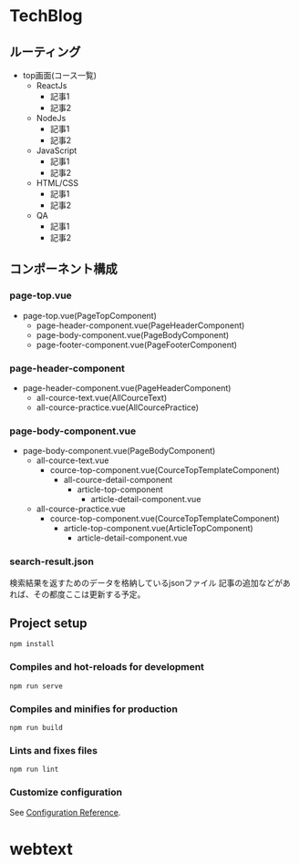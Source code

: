 # TechBlog

## ルーティング

- top画面(コース一覧)
    - ReactJs
        - 記事1
        - 記事2
    - NodeJs
        - 記事1
        - 記事2
    - JavaScript   
        - 記事1
        - 記事2
    - HTML/CSS 
        - 記事1
        - 記事2
    - QA
        - 記事1
        - 記事2

## コンポーネント構成

### page-top.vue
- page-top.vue(PageTopComponent)
    - page-header-component.vue(PageHeaderComponent)
    - page-body-component.vue(PageBodyComponent)
    - page-footer-component.vue(PageFooterComponent)

### page-header-component
- page-header-component.vue(PageHeaderComponent)
    - all-cource-text.vue(AllCourceText)
    - all-cource-practice.vue(AllCourcePractice)

### page-body-component.vue
- page-body-component.vue(PageBodyComponent)
    - all-cource-text.vue
        - cource-top-component.vue(CourceTopTemplateComponent)
            - all-cource-detail-component
                - article-top-component
                    - article-detail-component.vue
    - all-cource-practice.vue
        - cource-top-component.vue(CourceTopTemplateComponent)
            - article-top-component.vue(ArticleTopComponent)
                - article-detail-component.vue

### search-result.json
検索結果を返すためのデータを格納しているjsonファイル
記事の追加などがあれば、その都度ここは更新する予定。




## Project setup
```
npm install
```

### Compiles and hot-reloads for development
```
npm run serve
```

### Compiles and minifies for production
```
npm run build
```

### Lints and fixes files
```
npm run lint
```

### Customize configuration
See [Configuration Reference](https://cli.vuejs.org/config/).
# webtext
